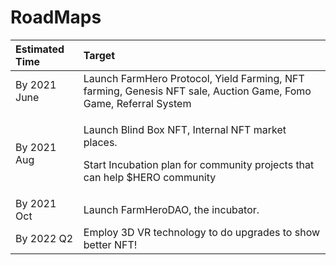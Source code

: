 # RoadMaps

<table>
  <thead>
    <tr>
      <th style="text-align:left">Estimated Time</th>
      <th style="text-align:left">Target</th>
    </tr>
  </thead>
  <tbody>
    <tr>
      <td style="text-align:left">By 2021 June</td>
      <td style="text-align:left">Launch FarmHero Protocol, Yield Farming, NFT farming, Genesis NFT sale,
        Auction Game, Fomo Game, Referral System</td>
    </tr>
    <tr>
      <td style="text-align:left">By 2021 Aug</td>
      <td style="text-align:left">
        <p>Launch Blind Box NFT, Internal NFT market places.</p>
        <p>Start Incubation plan for community projects that can help $HERO community</p>
      </td>
    </tr>
    <tr>
      <td style="text-align:left">By 2021 Oct</td>
      <td style="text-align:left">Launch FarmHeroDAO, the incubator.</td>
    </tr>
    <tr>
      <td style="text-align:left">By 2022 Q2</td>
      <td style="text-align:left">Employ 3D VR technology to do upgrades to show better NFT!</td>
    </tr>
  </tbody>
</table>



